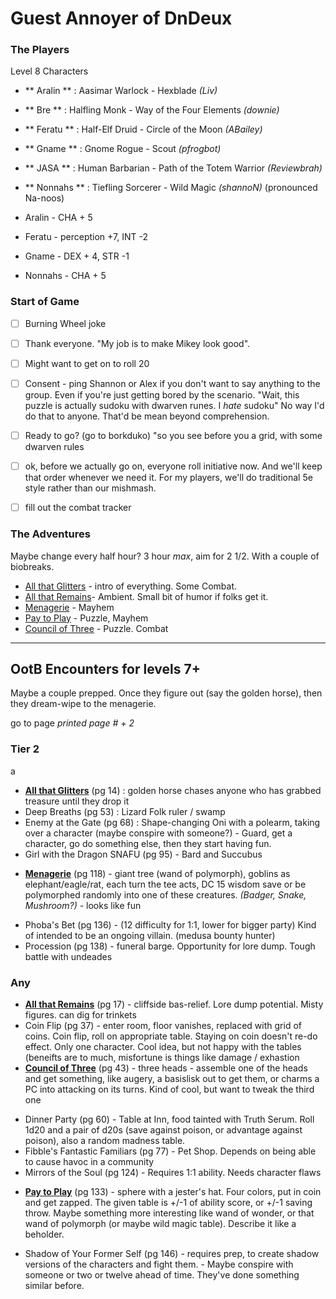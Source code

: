# Guest Annoyer of DnDeux

### The Players

Level 8 Characters

* ** Aralin **  : Aasimar Warlock - Hexblade _(Liv)_
* ** Bre **     : Halfling Monk - Way of the Four Elements _(downie)_
* ** Feratu **  : Half-Elf Druid - Circle of the Moon _(ABailey)_
* ** Gname **   : Gnome Rogue - Scout _(pfrogbot)_
* ** JASA **    : Human Barbarian - Path of the Totem Warrior _(Reviewbrah)_
* ** Nonnahs ** : Tiefling Sorcerer - Wild Magic  _(shannoN)_  (pronounced Na-noos)

* Aralin - CHA + 5
* Feratu - perception +7, INT -2
* Gname - DEX + 4, STR -1
* Nonnahs - CHA + 5

### Start of Game

* [ ] Burning Wheel joke
* [ ] Thank everyone. "My job is to make Mikey look good".
* [ ] Might want to get on to roll 20
* [ ] Consent - ping Shannon or Alex if you don't want to say anything to the group.
      Even if you're just getting bored by the scenario.  "Wait, this puzzle
      is actually sudoku with dwarven runes. I *hate* sudoku"  No way I'd do that to anyone.
      That'd be mean beyond comprehension.
* [ ] Ready to go?  (go to borkduko)  "so you see before you a grid, with some
      dwarven rules
* [ ] ok, before we actually go on, everyone roll initiative now.  And we'll keep
      that order whenever we need it.  For my players, we'll do traditional 5e style
      rather than our mishmash.
* [ ] fill out the combat tracker


### The Adventures

Maybe change every half hour?  3 hour _max_, aim for 2 1/2.  With a couple of
biobreaks.

* [All that Glitters](all-that-glitters.md) - intro of everything.  Some Combat.
* [All that Remains](all-that-remains.md)- Ambient.  Small bit of humor if folks get it.
* [Menagerie](menagerie.md) - Mayhem
* [Pay to Play](pay-to-play.md) - Puzzle, Mayhem
* [Council of Three](council-of-three.md) - Puzzle. Combat



----------

## OotB Encounters for levels 7+


Maybe a couple prepped.  Once they figure out (say the golden horse), then they dream-wipe
to the menagerie.

go to page _printed page # + 2_

### Tier 2
a
- **[All that Glitters](all-that-glitters.md)** (pg 14) : golden horse chases anyone who has grabbed treasure
      until they drop it
- Deep Breaths (pg 53) : Lizard Folk ruler / swamp 
- Enemy at the Gate (pg 68) : Shape-changing Oni with a polearm, taking over a character
      (maybe conspire with someone?) - Guard, get a character, go do something else, then
      they start having fun.
- Girl with the Dragon SNAFU (pg 95) - Bard and Succubus
* **[Menagerie](menagerie.md)** (pg 118) - giant tree (wand of polymorph), goblins as elephant/eagle/rat, each
  turn the tee acts, DC 15 wisdom save or be polymorphed randomly into one of these
  creatures.  _(Badger, Snake, Mushroom?)_ - looks like fun
- Phoba's Bet (pg 136) - (12 difficulty for 1:1, lower for bigger party) Kind of intended
  to be an ongoing villain.  (medusa bounty hunter)
- Procession (pg 138) - funeral barge.  Opportunity for lore dump.  Tough battle with
  undeades

### Any

* **[All that Remains](all-that-remains.md)** (pg 17) - cliffside bas-relief.  Lore dump potential.  Misty figures.
  can dig for trinkets 
* Coin Flip (pg 37) - enter room, floor vanishes, replaced with grid of coins. Coin flip,
  roll on appropriate table. Staying on coin doesn't re-do effect. Only one character.
  Cool idea, but not happy with the tables (beneifts are to much, misfortune is things
    like damage / exhastion
* **[Council of Three](council-of-three.md)** (pg 43) - three heads - assemble one of the heads and get something,
  like augery, a basislisk out to get them, or charms a PC into attacking on its turns.
  Kind of cool, but want to tweak the third one
- Dinner Party (pg 60) - Table at Inn, food tainted with Truth Serum. Roll 1d20 and a pair
  of d20s (save against poison, or advantage against poison), also a random madness
  table. 
- Fibble's Fantastic Familiars (pg 77) - Pet Shop.  Depends on being able to cause
havoc in a community
- Mirrors of the Soul (pg 124) - Requires 1:1 ability. Needs character flaws
* **[Pay to Play](pay-to-play.md)** (pg 133) - sphere with a jester's hat.  Four colors, put in coin and get
  zapped.  The given table is +/-1 of ability score, or +/-1 saving throw.  Maybe
  something more interesting like wand of wonder, or that wand of polymorph (or maybe
  wild magic table). Describe it like a beholder.
- Shadow of Your Former Self (pg 146) - requires prep, to create shadow versions of
  the characters and fight them.  - Maybe conspire with someone or two or twelve ahead
  of time.  They've done something similar before.


  
  
